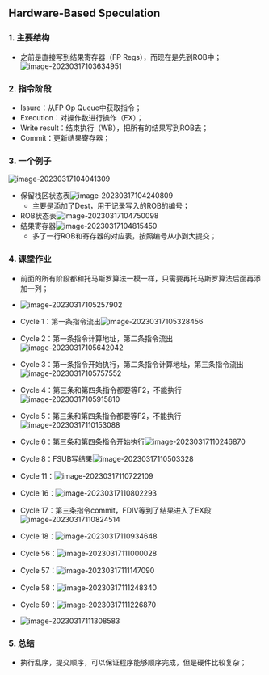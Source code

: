 ## Hardware-Based Speculation

### 1. 主要结构

- 之前是直接写到结果寄存器（FP Regs），而现在是先到ROB中；![image-20230317103634951](../img/3.17/image-20230317103634951.png)

### 2. 指令阶段

- Issure：从FP Op Queue中获取指令；
- Execution：对操作数进行操作（EX）；
- Write result：结束执行（WB），把所有的结果写到ROB去；
- Commit：更新结果寄存器；

### 3. 一个例子

![image-20230317104041309](../img/3.17/image-20230317104041309.png)

- 保留栈区状态表![image-20230317104240809](../img/3.17/image-20230317104240809.png)
  - 主要是添加了Dest，用于记录写入的ROB的编号；
- ROB状态表![image-20230317104750098](../img/3.17/image-20230317104750098.png)
- 结果寄存器![image-20230317104815450](../img/3.17/image-20230317104815450.png)
  - 多了一行ROB和寄存器的对应表，按照编号从小到大提交；

### 4. 课堂作业

- 前面的所有阶段都和托马斯罗算法一模一样，只需要再托马斯罗算法后面再添加一列；
- ![image-20230317105257902](../img/3.17/image-20230317105257902.png)

- Cycle 1：第一条指令流出![image-20230317105328456](../img/3.17/image-20230317105328456.png)

- Cycle 2：第一条指令计算地址，第二条指令流出![image-20230317105642042](../img/3.17/image-20230317105642042.png)

- Cycle 3：第一条指令开始执行，第二条指令计算地址，第三条指令流出![image-20230317105757552](../img/3.17/image-20230317105757552.png)

- Cycle 4：第三条和第四条指令都要等F2，不能执行![image-20230317105915810](../img/3.17/image-20230317105915810.png)

- Cycle 5：第三条和第四条指令都要等F2，不能执行![image-20230317110153088](../img/3.17/image-20230317110153088.png)

- Cycle 6：第三条和第四条指令开始执行![image-20230317110246870](../img/3.17/image-20230317110246870.png)

- Cycle 8：FSUB写结果![image-20230317110503328](../img/3.17/image-20230317110503328.png)

- Cycle 11：![image-20230317110722109](../img/3.17/image-20230317110722109.png)

- Cycle 16：![image-20230317110802293](../img/3.17/image-20230317110802293.png)

- Cycle 17：第三条指令commit，FDIV等到了结果进入了EX段![image-20230317110824514](../img/3.17/image-20230317110824514.png)

- Cycle 18：![image-20230317110934648](../img/3.17/image-20230317110934648.png)

- Cycle 56：![image-20230317111000028](../img/3.17/image-20230317111000028.png)

- Cycle 57：![image-20230317111147090](../img/3.17/image-20230317111147090.png)

- Cycle 58：![image-20230317111248340](../img/3.17/image-20230317111248340.png)

- Cycle 59：![image-20230317111226870](../img/3.17/image-20230317111226870.png)

- ![image-20230317111308583](../img/3.17/image-20230317111308583.png)

### 5. 总结

- 执行乱序，提交顺序，可以保证程序能够顺序完成，但是硬件比较复杂；
